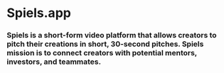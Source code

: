 # Spiels.app

### Spiels is a short-form video platform that allows creators to pitch their creations in short, 30-second pitches. Spiels mission is to connect creators with potential mentors, investors, and teammates.
